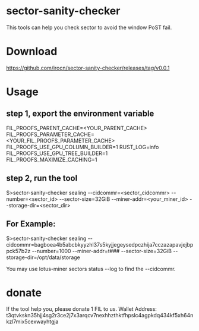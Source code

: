 # sector-sanity-checker

This tools can help you check sector to avoid the window PoST fail.

# Download

https://github.com/irocn/sector-sanity-checker/releases/tag/v0.0.1

# Usage
## step 1, export the environment variable
FIL_PROOFS_PARENT_CACHE=<YOUR_PARENT_CACHE>
FIL_PROOFS_PARAMETER_CACHE=<YOUR_FIL_PROOFS_PARAMETER_CACHE>
FIL_PROOFS_USE_GPU_COLUMN_BUILDER=1 
RUST_LOG=info FIL_PROOFS_USE_GPU_TREE_BUILDER=1 
FIL_PROOFS_MAXIMIZE_CACHING=1
## step 2, run the tool 
$>sector-sanity-checker sealing --cidcommr=<sector_cidcommr>  --number=<sector_id> --sector-size=32GiB --miner-addr=<your_miner_id> --storage-dir=<sector_dir> 

## For Example:

$>sector-sanity-checker sealing --cidcommr=bagboea4b5abcbkyyzhl37s5kyjjegeysedpczhija7cczazapavjejbppck57b2z --number=1000 --miner-addr=t### --sector-size=32GiB --storage-dir=/opt/data/storage

You may use lotus-miner sectors status --log <sector-id> to find the --cidcommr. 

# donate
If the tool help you, please donate 1 FIL to us.
Wallet Address: t3qtvkskn35hjj4sg2r3ce2j7x3arqcv7nexhhzthktfhpslc4agpkdq434kf5xh64nkzl7mix5cexwayhtgja  
